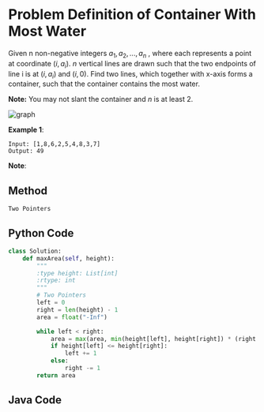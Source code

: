 # Problem Definition of Container With Most Water

Given n non-negative integers $a_1, a_2, ..., a_n$ , where each represents a point at coordinate $(i, a_i)$. $n$ vertical lines are drawn such that the two endpoints of line i is at $(i, a_i)$ and $(i, 0)$. Find two lines, which together with x-axis forms a container, such that the container contains the most water.

**Note:** You may not slant the container and *n* is at least 2.

![graph](https://s3-lc-upload.s3.amazonaws.com/uploads/2018/07/17/question_11.jpg "The above vertical lines are represented by array [1,8,6,2,5,4,8,3,7]. In this case, the max area of water (blue section) the container can contain is 49.")

**Example 1**:

    Input: [1,8,6,2,5,4,8,3,7]
    Output: 49

**Note**:

## Method

    Two Pointers

## Python Code

```python
class Solution:
    def maxArea(self, height):
        """
        :type height: List[int]
        :rtype: int
        """
        # Two Pointers
        left = 0
        right = len(height) - 1
        area = float("-Inf")

        while left < right:
            area = max(area, min(height[left], height[right]) * (right - left))
            if height[left] <= height[right]:
                left += 1
            else:
                right -= 1
        return area
```

## Java Code

```java

```